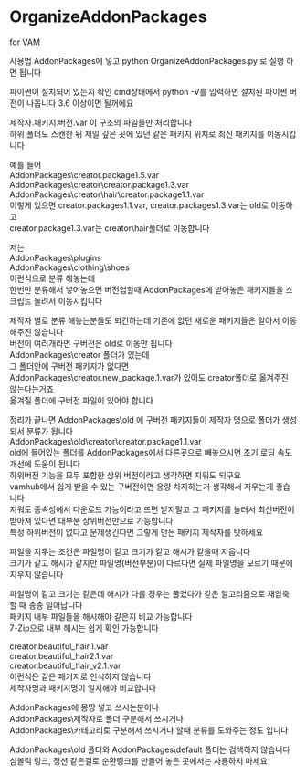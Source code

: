# OrganizeAddonPackages
for VAM

사용법
AddonPackages에 넣고 python OrganizeAddonPackages.py 로 실행 하면 됩니다

파이썬이 설치되어 있는지 확인
cmd상태에서 python -V를 입력하면 설치된 파이썬 버전이 나옵니다
3.6 이상이면 될꺼에요

제작자.패키지.버전.var 이 구조의 파일들만 처리합니다  
하위 폴더도 스캔한 뒤 제일 깊은 곳에 있던 같은 패키지 위치로 최신 패키지를 이동시킵니다

예를 들어  
AddonPackages\creator.package1.5.var  
AddonPackages\creator\creator.package1.3.var  
AddonPackages\creator\hair\creator.package1.1.var  
이렇게 있으면 creator.packages1.1.var, creator.packages1.3.var는 old로 이동하고  
creator.package1.3.var는 creator\hair폴더로 이동합니다

저는  
AddonPackages\plugins  
AddonPackages\clothing\shoes  
이런식으로 분류 해놓는데  
한번만 분류해서 넣어놓으면 버전업할때 AddonPackages에 받아놓은 패키지들을 스크립트 돌려서 이동시킵니다

제작자 별로 분류 해놓는분들도 되긴하는데 기존에 없던 새로운 패키지들은 알아서 이동해주진 않습니다  
버전이 여러개라면 구버전은 old로 이동만 됩니다  
AddonPackages\creator 폴더가 있는데  
그 폴더안에 구버전 패키지가 없다면  
AddonPackages\creator.new_package.1.var가 있어도 creator폴더로 옮겨주진 않는다는거죠  
옮겨질 폴더에 구버전 파일이 있어야 합니다

정리가 끝나면 AddonPackages\old 에 구버전 패키지들이 제작자 명으로 폴더가 생성되서 분류가 됩니다  
AddonPackages\old\creator\creator.package1.1.var  
old에 들어있는 폴더를 AddonPackages에서 다른곳으로 빼놓으시면 초기 로딩 속도 개선에 도움이 됩니다  
하위버전 기능을 모두 포함한 상위 버전이라고 생각하면 지워도 되구요  
vamhub에서 쉽게 받을 수 있는 구버전이면 용량 차지하는거 생각해서 지우는게 좋습니다  
지워도 종속성에서 다운로드 가능이라고 뜨면 받지말고 그 패키지를 눌러서 최신버전이 받아져 있다면 대부분 상위버전만으로 가능합니다  
특정 하위버전이 없다고 문제생긴다면 그렇게 만든 패키지 제작자를 탓하세요  

파일을 지우는 조건은 파일명이 같고 크기가 같고 해시가 같을때 지웁니다  
크기가 같고 해시가 같지만 파일명(버전부분)이 다르다면 실제 파일명을 모르기 때문에 지우지 않습니다  

파일명이 같고 크기는 같은데 해시가 다를 경우는 풀었다가 같은 알고리즘으로 재압축 할 때 종종 일어납니다  
패키지 내부 파일들을 해시해야 같은지 비교 가능합니다  
7-Zip으로 내부 해시는 쉽게 확인 가능합니다  

creator.beautiful_hair.1.var  
creator.beautiful_hair2.1.var  
creator.beautiful_hair_v2.1.var  
이런식은 같은 패키지로 인식하지 않습니다  
제작자명과 패키지명이 일치해야 비교합니다  

AddonPackages에 몽땅 넣고 쓰시는분이나  
AddonPackages\제작자로 폴더 구분해서 쓰시거나  
AddonPackages\카테고리로 구분해서 쓰시거나 할때 분류를 도와주는 정도 입니다

AddonPackages\old 폴더와 AddonPackages\default 폴더는 검색하지 않습니다  
심볼릭 링크, 정션 같은걸로 순환링크를 만들어 놓은 곳에서는 사용하지 마세요  
